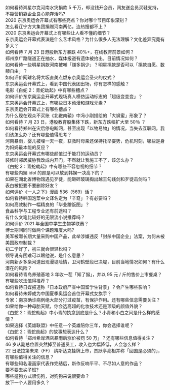 如何看待鸿星尔克河南水灾捐款 5 千万，却没钱开会员，网友送会员买鞋支持，不靠营销靠企业良心能存活吗?  
2020 东京奥运会开幕式有哪些亮点？你对哪个节目印象深刻？  
怎么看辽宁方大集团捐赠河南两亿，连热搜都不上？  
2020 东京奥运会开幕式上有哪些让人看不懂的细节？  
东京奥运会开幕式表演是什么艺术风格？为什么很多人无法理解？文化差异究竟有多大？  
如何看待 7 月 23 日港股新东方暴跌 40%+，在线教育前景如何？  
郑州京广路隧道正在抽水，媒体报道有遗体被抬出，目前情况如何？  
如何看待一些明星捐款河南被嘲「赚多捐少」？明星捐款是否可以「捐款自愿、数额自由」？  
如何评价网球名将大坂直美点燃东京奥运会圣火的仪式？  
东京奥运会开幕式上，看到中国代表团出场，你有怎样的感触？  
电影《白蛇 2：青蛇劫起》中有哪些槽点？  
如何评价东京奥运会开幕式现场真人模仿运动标志的「超级变变变」？  
东京奥运会开幕式上，有哪些日本动漫和游戏元素？  
东京奥运会开幕式上有哪些槽点？  
为什么现在观众不买账《北辙南辕》中冯小刚描绘的「大飒蜜」形象了？  
如何看待 7 月 23 日，港股教育股集体下跌，新东方跌幅扩大至 50％ ？  
如何看待郑州在灾后停电断网，甚至出现「以物易物」的情况，当失去互联网，我们该怎么办？还有哪些值得思考？  
河南暴雨，婴儿被埋一天一夜，获救时母亲还保持托举姿势，危机时刻，哪些是身为妈妈最本能的反应？  
东京奥运会开幕式有哪些颜值过于能打的运动员？  
装修时邻居威胁我改成内开门，不然就让我施工不了，该怎么办？  
《白蛇 2：青蛇劫起》中有哪些不容忽视的细节？  
有哪些内娱 idol 的颜是可以放到韩娱一决高下的？  
如果在湖北省博物馆遇见歹徒，能砸碎玻璃掏出越王勾践剑和歹徒击剑吗？  
表白被拒要不要删除好友？  
如何评价《一人之下》漫画 536（569）话？  
如何看待韩国泡菜中文译名定为「辛奇」？有必要吗？  
如何高效制作一幅精良的「毕业蹭饭图」？  
食品科学与工程专业还有前途吗？  
有什么文笔比较好的无限流小说推荐吗？  
如何评价 2021 年全国中学生生物学联赛？  
博士期间同时做两个课题难度大吗?  
美军被曝长期大量采购中国产品，此举涉嫌违反「封杀中国企业」法案，为何未被美国政府制裁？  
初二学好了，初三就会很轻松吗？  
领导说有困难可以跟他说，是什么意思？  
河南新乡多条河道出现漫堤险情，卫河鹤壁段已决堤，目前当地情况如何？有什么潜在的风险？  
如何看待青岛养殖基地 3 年收一茬「知了猴」，并以 95 元 / 斤的售价上市餐桌？有哪些吃法值得推荐？  
如何看待日媒报道称「日本政府严查中国留学生背景」？会产生哪些影响？  
如何看待朱婷成为中国夏季奥运会首位开幕式女旗手？  
专家：南京确诊病例绝大部分打过疫苗，有保护作用。还有哪些信息需要关注？  
如果给你一种母胎天赋，你会选高超的化妆技术还是顶级的颜值外貌？  
《白蛇 2：青蛇劫起》中小青的执念到底是什么？小青和小白之间是什么样的感情？  
如果选择《英雄联盟》中任意一个英雄陪你三年，你会选择谁呢？  
《白蛇 2：青蛇劫起》的故事想表达什么？  
如何看待「郑州希岸酒店暴雨后涨价被罚 50 万」？还有哪些信息值得关注？  
46 岁从副总位置突然掉至普通员工，收入也大幅降低，人会怎么样？  
22 日法拉第未来（FF） 纳斯达克挂牌上市，贾跃亭亮相并称「回国是必须的」，有哪些值得关注的信息？  
有哪些知名漫画家代表作完结后，新作反响平平、不尽如人意的作品？  
要不要去尖子班?  
哪些遛狗方式很伤狗，对狗狗来说很要命？  
放下一个人要用多久？  
